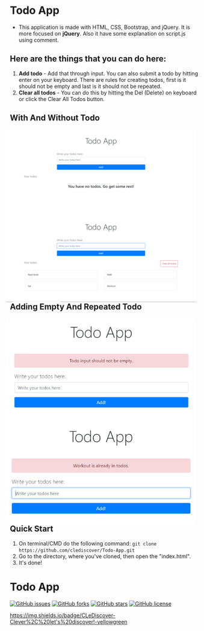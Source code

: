 # Todo App

- This application is made with HTML, CSS, Bootstrap, and jQuery. It is more focused on **jQuery**. Also it have some explanation on script.js using comment.

## Here are the things that you can do here:
  1. **Add todo** - Add that through input. You can also submit a todo by hitting enter on your keyboard. There are rules for creating todos, first is it should not be empty and last is it should not be repeated.
  2. **Clear all todos** - You can do this by hitting the Del (Delete) on keyboard or click the Clear All Todos button.

## With And Without Todo
  <img src="img/no-todos.png" alt="No todos" style="float: right; margin-right: 10px;"><img src="img/with-some-todos.png" alt="With some todos" style="float: right; margin-right: 10px;">

## Adding Empty And Repeated Todo
  <img src="img/adding-todo-that-is-empty.png" alt="Adding todos that is empty" style="float: right; margin-right: 10px;"><img src="img/adding-todo-that-already-exist.png" alt="Adding todos that already exist" style="float: right; margin-right: 10px;">

## Quick Start
  1. On terminal/CMD do the following command:
      `git clone https://github.com/clediscover/Todo-App.git` 
  2. Go to the directory, where you've cloned, then open the "index.html".
  3. It's done!

# Todo App
[![GitHub issues](https://img.shields.io/github/issues/clediscover/Todo-App)](https://github.com/clediscover/Todo-App/issues)
[![GitHub forks](https://img.shields.io/github/forks/clediscover/Todo-App)](https://github.com/clediscover/Todo-App/network)
[![GitHub stars](https://img.shields.io/github/stars/clediscover/Todo-App)](https://github.com/clediscover/Todo-App/stargazers)
[![GitHub license](https://img.shields.io/github/license/clediscover/Todo-App)](https://github.com/clediscover/Todo-App/blob/master/LICENSE.md)

https://img.shields.io/badge/CLeDiscover-Clever%2C%20let's%20discover!-yellowgreen